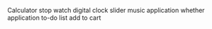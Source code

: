 Calculator 
stop watch 
digital clock 
slider 
music application 
whether application 
to-do list 
add to cart 